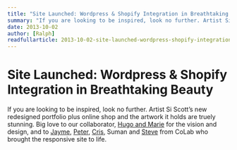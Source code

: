```yaml
---
title: "Site Launched: Wordpress & Shopify Integration in Breathtaking Beauty"
summary: "If you are looking to be inspired, look no further. Artist Si Scott’s new redesigned portfolio plus online shop and the artwork it holds are truely stunning."
date: 2013-10-02
author: [Ralph]
readfullarticle: 2013-10-02-site-launched-wordpress-shopify-integration-in-breathtaking-beauty
---
```


# Site Launched: Wordpress & Shopify Integration in Breathtaking Beauty

If you are looking to be inspired, look no further. Artist Si Scott’s new redesigned portfolio plus online shop and the artwork it holds are truely stunning. Big love to our collaborator, [Hugo and Marie](http://www.hugoandmarie.com/) for the vision and design, and to [Jayme](), [Peter](), [Cris](), Suman and [Steve]() from CoLab who brought the responsive site to life.
